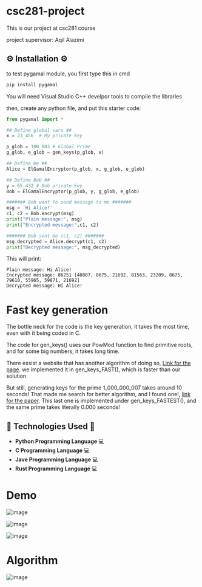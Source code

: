 # csc281-project
This is our project at csc281 course

project supervisor: Aqil Alazimi

## ⚙️ Installation ⚙️

to test pygamal module, you first type this in cmd
```bash
pip install pygamal
```
You will need Visual Studio C++ develpor tools to compile the libraries


then, create any python file, and put this starter code:

```python
from pygamal import *

## Define global vars ##
x = 23_456  # My private key

p_glob = 100_003 # Global Prime
g_glob, e_glob = gen_keys(p_glob, x)

## Define me ##
Alice = ElGamalEncryptor(p_glob, x, g_glob, e_glob)

## Define Bob ##
y = 65_432 # Bob private key
Bob = ElGamalEncryptor(p_glob, y, g_glob, e_glob)

####### Bob want to send message to me #######
msg = 'Hi Alice!'
c1, c2 = Bob.encrypt(msg)
print("Plain message:", msg)
print("Encrypted message:",c1, c2)

####### Bob sent me (c1, c2) #######
msg_decrypted = Alice.decrypt(c1, c2)
print("Decrypted message:", msg_decrypted)

```

This will print:
```
Plain message: Hi Alice!
Encrypted message: 86251 [48807, 8675, 21692, 81563, 23209, 8675, 79610, 55965, 59871, 21692]
Decrypted message: Hi Alice!
```

# Fast key generation
The bottle neck for the code is the key generation, it takes the most time, even with it being coded in C.

The code for gen_keys() uses our PowMod function to find primitive roots, and for some big numbers, it takes long time.

There exsist a website that has another algorithm of doing so, [Link for the page](http://www.bluetulip.org/2014/programs/primitive.html). we implemented it in gen_keys_FAST(), which is faster than our solution

But still, generating keys for the prime 1_000_000_007 takes around 10 seconds!
That made me search for better algorithm, and I found one!, [link for the paper](https://cp-algorithms.com/algebra/primitive-root.html#implementation).
This last one is implemented under gen_keys_FASTEST(), and the same prime takes literally 0.000 seconds!

## 🔧 Technologies Used 🔧

- **Python Programming Language** 💻
- **C Programming Language** 💻
- **Jave Programming Language** 💻
- **Rust Programming Language** 💻

# Demo
![image](https://github.com/user-attachments/assets/2c300009-6898-4636-a6f1-8f5e32591e9e)

![image](https://github.com/user-attachments/assets/0dbd47a7-9848-42dd-a32d-c6bca8aedc85)

![image](https://github.com/user-attachments/assets/7b2ad39e-cf07-43e8-9bde-07f2b91a4213)



# Algorithm

![image](https://github.com/user-attachments/assets/e068e6b7-4b68-43a9-b031-12b3b36eeea0)

